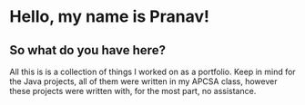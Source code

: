# Hello, my name is Pranav!

## So what do you have here?
All this is is a collection of things I worked on as a portfolio.
Keep in mind for the Java projects, all of them were written in my APCSA class, however these projects were written with, for the most part, no assistance.
